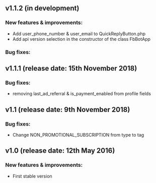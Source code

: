 ## v1.1.2 (in development)

### New features & improvements:
- Add user_phone_number & user_email to QuickReplyButton.php
- Add api version selection in the constructor of the class FbBotApp

### Bug fixes:


## v1.1.1 (release date: 15th November 2018)

### Bug fixes:
- removing last_ad_referral & is_payment_enabled from profile fields

## v1.1 (release date: 9th November 2018)

### Bug fixes:
- Change NON_PROMOTIONAL_SUBSCRIPTION from type to tag


## v1.0 (release date: 12th May 2016)

### New features & improvements:
- First stable version
